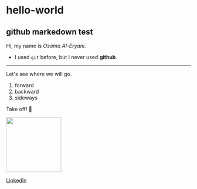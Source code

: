 # hello-world

## github markedown test

Hi, my name is *Osama Al-Eryani*.

- I used `git` before, but I never used **github**.

---

Let's see where we will go.
1. forward
2. backward
3. sideways

Take off! 🚀

<img src="https://media.licdn.com/dms/image/C4D03AQEAedD_VLWxtw/profile-displayphoto-shrink_800_800/0/1619589372650?e=2147483647&v=beta&t=VeEtj73vL5D2D2WoSlG_KUykthcjChK5GigR4gG02SY" width="150" heigh="150">

[LinkedIn](https://www.linkedin.com/in/oeryani)
